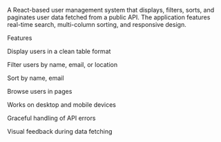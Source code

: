 A React-based user management system that displays, filters, sorts, and paginates user data fetched from a public API. The application features real-time search, multi-column sorting, and responsive design.

Features

Display users in a clean table format

Filter users by name, email, or location

Sort by name, email

Browse users in pages

Works on desktop and mobile devices

Graceful handling of API errors

Visual feedback during data fetching

